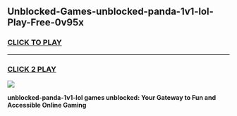 
## Unblocked-Games-unblocked-panda-1v1-lol-Play-Free-0v95x
<h3>
<a href="https://premium76.site?title=unblocked-panda-1v1-lol&ref=21A">CLICK TO PLAY</a></h3>
<hr>

<h3>
<a href="https://premium76.site?title=unblocked-panda-1v1-lol&ref=21A">CLICK 2 PLAY</a>
  
</h3>

<a href="https://premium76.site?title=unblocked-panda-1v1-lol&ref=21A"><img src="https://clearcache.store/games.png"></a>


**unblocked-panda-1v1-lol games unblocked: Your Gateway to Fun and Accessible Online Gaming**
